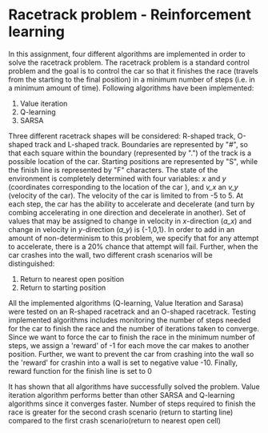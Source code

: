 # Racetrack problem - Reinforcement learning

In this assignment, four different algorithms are implemented in order to solve the racetrack problem. The racetrack problem is a standard control problem and the goal is to control the car so that it finishes the race (travels from the starting to the final position) in a minimum number of steps (i.e. in a minimum amount of time). Following algorithms have been implemented:

1) Value iteration
2) Q-learning
3) SARSA

Three different racetrack shapes will be considered: R-shaped track, O-shaped track and L-shaped track. Boundaries are represented by "\#", so that each square within the boundary (represented by ".") of the track is a possible location of the car. Starting positions are represented by "S", while the finish line is represented by "F" characters. The state of the environment is completely determined with four variables: *x* and *y* (coordinates corresponding to the location of the car ), and *v_x* an *v_y* (velocity of the car). The velocity of the car is limited to from -5 to 5. At each step, the car has the ability to accelerate and decelerate (and turn by combing accelerating in one direction and decelerate in another). Set of values that may be assigned to change in velocity in *x*-direction (*a_x*) and change in velocity in *y*-direction (*a_y*) is \{-1,0,1\}. In order to add in an amount of non-determinism to this problem, we specify that for any attempt to accelerate, there is a 20% chance that attempt will fail. Further, when the car crashes into the wall, two different crash scenarios will be distinguished:
1) Return to nearest open position
2) Return to starting position

All the implemented algorithms (Q-learning, Value Iteration and Sarasa) were tested on an R-shaped racetrack and an O-shaped racetrack. Testing implemented algorithms includes monitoring the number of steps needed for the car to finish the race and the number of iterations taken to converge. Since we want to force the car to finish the race in the minimum number of steps, we assign a 'reward' of -1 for each move the car makes to another position. Further, we want to prevent the car from crashing into the wall so the 'reward' for crashin into a wall is set to negative value -10. Finally, reward function for the finish line is set to 0

It has shown that all algorithms have successfully solved the problem. Value iteration algorithm performs better than other SARSA and Q-learning algorithms since it converges faster. Number of steps required to finish the race is greater for the second crash scenario (return to starting line) compared to the first crash scenario(return to nearest open cell)


